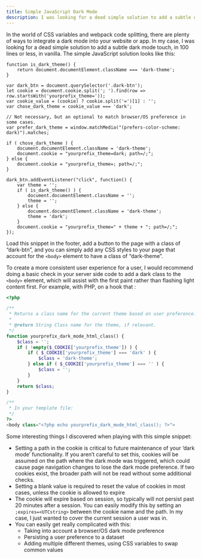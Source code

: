 ```yaml
---
title: Simple JavaScript Dark Mode
description: I was looking for a dead simple solution to add a subtle dark mode touch, in 100 lines or less, in vanilla.
---
```


In the world of CSS variables and webpack code splitting, there are plenty of ways to integrate a dark mode into your website or app. In my case, I was looking for a dead simple solution to add a subtle dark mode touch, in 100 lines or less, in vanilla. The simple JavaScript solution looks like this:

```js[index.js]
function is_dark_theme() {
    return document.documentElement.className === 'dark-theme';
}

var dark_btn = document.querySelector('.dark-btn');
let cookie = document.cookie.split('; ').find(row => row.startsWith('yourprefix_theme='));
var cookie_value = (cookie) ? cookie.split('=')[1] : '';
var chose_dark_theme = cookie_value === 'dark';

// Not necessary, but an optional to match browser/OS preference in some cases.
var prefer_dark_theme = window.matchMedia("(prefers-color-scheme: dark)").matches;

if ( chose_dark_theme ) {
    document.documentElement.className = 'dark-theme';
    document.cookie = "yourprefix_theme=dark; path=/;";
} else {
    document.cookie = "yourprefix_theme=; path=/;";
}

dark_btn.addEventListener("click", function() {
    var theme = '';
    if ( is_dark_theme() ) {
        document.documentElement.className = '';
        theme = '';
    } else {
        document.documentElement.className = 'dark-theme';
        theme = 'dark';
    }
    document.cookie = "yourprefix_theme=" + theme + "; path=/;";
});
```

Load this snippet in the footer, add a button to the page with a class of “dark-btn”, and you can simply add any CSS styles to your page that account for the `<body>` element to have a class of “dark-theme”.

To create a more consistent user experience for a user, I would recommend doing a basic check in your server side code to add a dark class to the `<body>` element, which will assist with the first paint rather than flashing light content first. For example, with PHP, on a hook that :

```php [index.php]
<?php

/**
 * Returns a class name for the current theme based on user preference.
 * 
 * @return String Class name for the theme, if relevant.
 */
function yourprefix_dark_mode_html_class() {
    $class = '';
    if ( !empty($_COOKIE['yourprefix_theme']) ) {
        if ( $_COOKIE['yourprefix_theme'] === 'dark' ) {
            $class = 'dark-theme';
        } else if ( $_COOKIE['yourprefix_theme'] === '' ) {
            $class = '';
        }
    }
    return $class;
}

/**
 * In your template file:
 */
?>
<body class="<?php echo yourprefix_dark_mode_html_class(); ?>">
```


Some interesting things I discovered when playing with this simple snippet:

* Setting a path in the cookie is critical to future maintenance of your ‘dark mode’ functionality. If you aren’t careful to set this, cookies will be assumed on the path where the dark mode was triggered, which could cause page navigation changes to lose the dark mode preference. If two cookies exist, the broader path will not be read without some additional checks.
* Setting a blank value is required to reset the value of cookies in most cases, unless the cookie is allowed to expire
* The cookie will expire based on session, so typically will not persist past 20 minutes after a session. You can easily modify this by setting an `;expires=<UTCstring>` between the cookie name and the path. In my case, I just wanted to cover the current session a user was in.
* You can easily get really complicated with this:
    * Taking into account a browser/OS dark mode preference
    * Persisting a user preference to a dataset
    * Adding multiple different themes, using CSS variables to swap common values